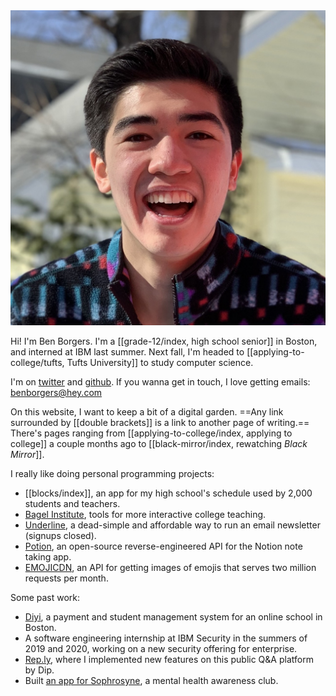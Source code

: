 <img src="/assets/me.jpg" alt="" class="h-24 w-24 rounded-full" style="margin-top: 0 !important">

Hi! I'm Ben Borgers. I'm a [[grade-12/index, high school senior]] in Boston, and interned at IBM last summer. Next fall, I'm headed to [[applying-to-college/tufts, Tufts University]] to study computer science.

I'm on [twitter](https://twitter.com/benborgers) and [github](https://github.com/benborgers). If you wanna get in touch, I love getting emails: benborgers@hey.com

On this website, I want to keep a bit of a digital garden. ==Any link surrounded by [\[double brackets]] is a link to another page of writing.== There's pages ranging from [[applying-to-college/index, applying to college]] a couple months ago to [[black-mirror/index, rewatching _Black Mirror_]].

I really like doing personal programming projects:

- [[blocks/index]], an app for my high school's schedule used by 2,000 students and teachers.
- [Bagel Institute](https://bagel.institute), tools for more interactive college teaching.
- [Underline](https://underline.email), a dead-simple and affordable way to run an email newsletter (signups closed).
- [Potion](https://github.com/benborgers/potion), an open-source reverse-engineered API for the Notion note taking app.
- [EMOJICDN](https://emojicdn.elk.sh), an API for getting images of emojis that serves two million requests per month.

Some past work:

- [Diyi](https://diyiboston.com), a payment and student management system for an online school in Boston.
- A software engineering internship at IBM Security in the summers of 2019 and 2020, working on a new security offering for enterprise.
- [Rep.ly](https://rep.ly), where I implemented new features on this public Q&A platform by Dip.
- Built [an app for Sophrosyne](https://sophrosyne.now.sh), a mental health awareness club.
